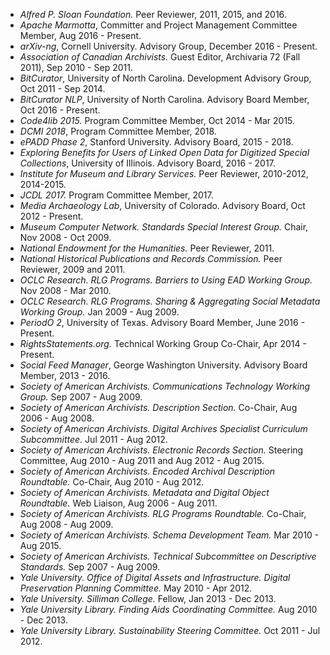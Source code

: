 * *Alfred P. Sloan Foundation.* Peer Reviewer, 2011, 2015, and 2016.
* *Apache Marmotta*, Committer and Project Management Committee Member, Aug 2016 - Present.
* *arXiv-ng*, Cornell University. Advisory Group, December 2016 - Present.
* *Association of Canadian Archivists.* Guest Editor, Archivaria 72 (Fall 2011), Sep 2010 - Sep 2011.
* *BitCurator*, University of North Carolina. Development Advisory Group, Oct 2011 - Sep 2014.
* *BitCurator NLP*, University of North Carolina. Advisory Board Member, Oct 2016 - Present.
* *Code4lib 2015.* Program Committee Member, Oct 2014 - Mar 2015.
* *DCMI 2018*, Program Committee Member, 2018.
* *ePADD Phase 2*, Stanford University. Advisory Board, 2015 - 2018.
* *Exploring Benefits for Users of Linked Open Data for Digitized Special Collections*, University of Illinois. Advisory Board, 2016 - 2017.
* *Institute for Museum and Library Services.* Peer Reviewer, 2010-2012, 2014-2015.
* *JCDL 2017.* Program Committee Member, 2017.
* *Media Archaeology Lab*, University of Colorado. Advisory Board, Oct 2012 - Present.
* *Museum Computer Network. Standards Special Interest Group.* Chair, Nov 2008 - Oct 2009.
* *National Endowment for the Humanities.* Peer Reviewer, 2011.
* *National Historical Publications and Records Commission.* Peer Reviewer, 2009 and 2011.
* *OCLC Research. RLG Programs. Barriers to Using EAD Working Group.* Nov 2008 - Mar 2010.
* *OCLC Research. RLG Programs. Sharing &amp; Aggregating Social Metadata Working Group.* Jan 2009 - Aug 2009.
* *PeriodO 2*, University of Texas. Advisory Board Member, June 2016 - Present.
* *RightsStatements.org.* Technical Working Group Co-Chair, Apr 2014 - Present.
* *Social Feed Manager*, George Washington University. Advisory Board Member, 2013 - 2016.
* *Society of American Archivists. Communications Technology Working Group.* Sep 2007 - Aug 2009.
* *Society of American Archivists. Description Section.* Co-Chair, Aug 2006 - Aug 2008.
* *Society of American Archivists. Digital Archives Specialist Curriculum Subcommittee.* Jul 2011 - Aug 2012.
* *Society of American Archivists. Electronic Records Section.* Steering Committee, Aug 2010 - Aug 2011 and Aug 2012 - Aug 2015.
* *Society of American Archivists. Encoded Archival Description Roundtable.* Co-Chair, Aug 2010 - Aug 2012.
* *Society of American Archivists. Metadata and Digital Object Roundtable.* Web Liaison, Aug 2006 - Aug 2011.
* *Society of American Archivists. RLG Programs Roundtable.* Co-Chair, Aug 2008 - Aug 2009.
* *Society of American Archivists. Schema Development Team.* Mar 2010 - Aug 2015.
* *Society of American Archivists. Technical Subcommittee on Descriptive Standards.* Sep 2007 - Aug 2009.
* *Yale University. Office of Digital Assets and Infrastructure. Digital Preservation Planning Committee.* May 2010 - Apr 2012.
* *Yale University. Silliman College.* Fellow, Jan 2013 - Dec 2013.
* *Yale University Library. Finding Aids Coordinating Committee.* Aug 2010 - Dec 2013.
* *Yale University Library. Sustainability Steering Committee.* Oct 2011 - Jul 2012.
